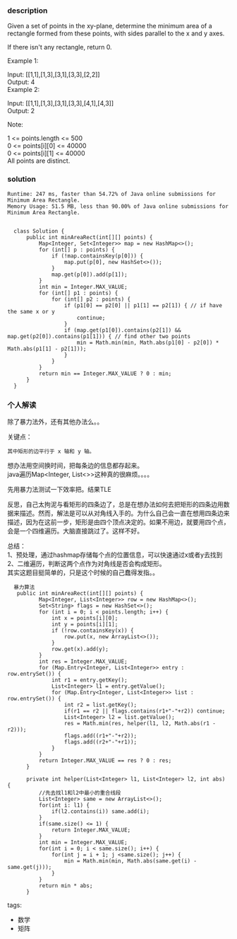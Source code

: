 ### description    
  Given a set of points in the xy-plane, determine the minimum area of a rectangle formed from these points, with sides parallel to the x and y axes.  
    
  If there isn't any rectangle, return 0.  
    
     
    
  Example 1:  
    
  Input: [[1,1],[1,3],[3,1],[3,3],[2,2]]  
  Output: 4  
  Example 2:  
    
  Input: [[1,1],[1,3],[3,1],[3,3],[4,1],[4,3]]  
  Output: 2  
     
    
  Note:  
    
  1 <= points.length <= 500  
  0 <= points[i][0] <= 40000  
  0 <= points[i][1] <= 40000  
  All points are distinct.  
### solution    
```    
Runtime: 247 ms, faster than 54.72% of Java online submissions for Minimum Area Rectangle.  
Memory Usage: 51.5 MB, less than 90.00% of Java online submissions for Minimum Area Rectangle.  
  
  
  class Solution {  
      public int minAreaRect(int[][] points) {  
          Map<Integer, Set<Integer>> map = new HashMap<>();  
          for (int[] p : points) {  
              if (!map.containsKey(p[0])) {  
                  map.put(p[0], new HashSet<>());  
              }  
              map.get(p[0]).add(p[1]);  
          }  
          int min = Integer.MAX_VALUE;  
          for (int[] p1 : points) {  
              for (int[] p2 : points) {  
                  if (p1[0] == p2[0] || p1[1] == p2[1]) { // if have the same x or y  
                      continue;  
                  }  
                  if (map.get(p1[0]).contains(p2[1]) && map.get(p2[0]).contains(p1[1])) { // find other two points  
                      min = Math.min(min, Math.abs(p1[0] - p2[0]) * Math.abs(p1[1] - p2[1]));  
                  }  
              }  
          }  
          return min == Integer.MAX_VALUE ? 0 : min;  
      }  
  }  
```    
    
### 个人解读    
  除了暴力法外，还有其他办法么。。  
    
  关键点：  
  ```  
  其中矩形的边平行于 x 轴和 y 轴。  
  ```  
    
  想办法用空间换时间，把每条边的信息都存起来。  
  java遍历Map<Integer, List<>>这种真的很麻烦。。。。  
    
  先用暴力法测试一下效率把。结果TLE  
    
  反思，自己太拘泥与看矩形的四条边了，总是在想办法如何去把矩形的四条边用数据来描述。然而，解法是可以从对角线入手的。为什么自己会一直在想用四条边来描述，因为在这前一步，矩形是由四个顶点决定的。如果不用边，就要用四个点，会是一个四维遍历。大脑直接跳过了。这样不好。  
    
  总结：  
  1、预处理，通过hashmap存储每个点的位置信息，可以快速通过x或者y去找到  
  2、二维遍历，判断这两个点作为对角线是否会构成矩形。  
  其实这题目挺简单的，只是这个时候的自己蠢得发指。。  
    
    
  ```  
    暴力算法  
     public int minAreaRect(int[][] points) {  
            Map<Integer, List<Integer>> row = new HashMap<>();  
            Set<String> flags = new HashSet<>();  
            for (int i = 0; i < points.length; i++) {  
                int x = points[i][0];  
                int y = points[i][1];  
                if (!row.containsKey(x)) {  
                    row.put(x, new ArrayList<>());  
                }  
                row.get(x).add(y);  
            }  
            int res = Integer.MAX_VALUE;  
            for (Map.Entry<Integer, List<Integer>> entry : row.entrySet()) {  
                int r1 = entry.getKey();  
                List<Integer> l1 = entry.getValue();  
                for (Map.Entry<Integer, List<Integer>> list : row.entrySet()) {  
                    int r2 = list.getKey();  
                    if(r1 == r2 || flags.contains(r1+"-"+r2)) continue;  
                    List<Integer> l2 = list.getValue();  
                    res = Math.min(res, helper(l1, l2, Math.abs(r1 - r2)));  
                    flags.add((r1+"-"+r2));  
                    flags.add((r2+"-"+r1));  
                }  
            }  
            return Integer.MAX_VALUE == res ? 0 : res;  
        }  
      
        private int helper(List<Integer> l1, List<Integer> l2, int abs) {  
            //先去找l1和l2中最小的重合线段  
            List<Integer> same = new ArrayList<>();  
            for(int i: l1) {  
                if(l2.contains(i)) same.add(i);  
            }  
            if(same.size() <= 1) {  
                return Integer.MAX_VALUE;  
            }  
            int min = Integer.MAX_VALUE;  
            for(int i = 0; i < same.size(); i++) {  
                for(int j = i + 1; j <same.size(); j++) {  
                    min = Math.min(min, Math.abs(same.get(i) - same.get(j)));  
                }  
            }  
            return min * abs;  
        }  
  ```  
    
tags:    
  -  数学  
  -  矩阵  
